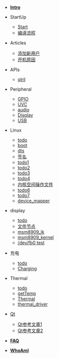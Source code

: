 - [**Intro**](/)

* StartUp

  - [Start](OverView/QuickStart.md)
  - [编译流程](OverView/BitbakeFlow.md)

* Articles

  - [添加新用户](articles/Yocto_add_users.md)
  - [开机原因](Qualcomm/boot_reason.md)

* APIs
	
  - [qlril](APIs/QLRIL.md)

* Peripheral

  - [GPIO](peripheral/gpio_01.md)
  - [UVC](peripheral/uvc.md)
  - [audio](audio/Audio_on_Ubuntu.md)
  - [Display](peripheral/DSI-MIPI.md)
  - [USB](peripheral/USB/USB_bus.md)

* Linux

  - [todo](Linux/todo.md)
  - [boot](Linux/boot.md)
  - [dts](Linux/devicetree/device_tree.md)
  - [签名](Linux/module_sign.md)
  - [todo1](Linux/task-todo-01.md)
  - [todo2](Linux/task-todo-02.md)
  - [todo3](Linux/task-todo-03.md)
  - [todo4](Linux/task-todo-04.md)
  - [内核空间操作文件](Linux/kernel_operate_userspace_files.md)
  - [todo6](Linux/task-todo-06.md)
  - [todo7](Linux/task-todo-07.md)
  - [device_mapper](Linux/device_mapper.md)


* display

  - [todo](display/todo.md)
  - [文件节点](display/sdm660.md)
  - [msm8909_lk](display/msm8909_lk.md)
  - [msm8909_kernel](display/msm8909_kernel.md)
  - [/dev/fb0 test](display/userspace_program.md)

* 充电
  - [todo](Charging/todo.md)
  - [Charging](Charging/pm8909_linear_charger.md)

* Thermal

  - [todo](thermal_ongoing/todo.md)
  - [getTemp](thermal_ongoing/getTemp.md)
  - [Thermal](thermal_ongoing/Thermal.md)
  - [thermal_driver](thermal_ongoing/thermal_driver_k1.md)

* [Qt](Qt/Qt.md)
  
  - [Qt参考文章1](Qt/Qt5_porting-reference-1.md)
  - [Qt参考文章2](Qt/Qt5_porting-reference-2.md)

* [**FAQ**](FAQ.md)

* [**WhoAmI**](about.md)
